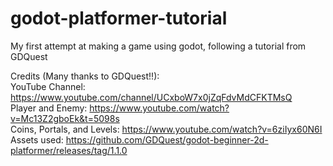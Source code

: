 # godot-platformer-tutorial
My first attempt at making a game using godot, following a tutorial from GDQuest

Credits (Many thanks to GDQuest!!): <br/>
YouTube Channel: https://www.youtube.com/channel/UCxboW7x0jZqFdvMdCFKTMsQ <br/>
Player and Enemy: https://www.youtube.com/watch?v=Mc13Z2gboEk&t=5098s <br/>
Coins, Portals, and Levels: https://www.youtube.com/watch?v=6ziIyx60N6I <br/>
Assets used: https://github.com/GDQuest/godot-beginner-2d-platformer/releases/tag/1.1.0 <br/>


